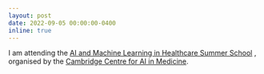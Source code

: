 ```yaml
---
layout: post
date: 2022-09-05 00:00:00-0400
inline: true
---
```


I am attending the <a href='https://ccaim.cam.ac.uk/summer-school/'>AI and Machine Learning in Healthcare Summer School</a> , 
organised by the <a href='https://ccaim.cam.ac.uk/'>Cambridge Centre for AI in Medicine</a>.
